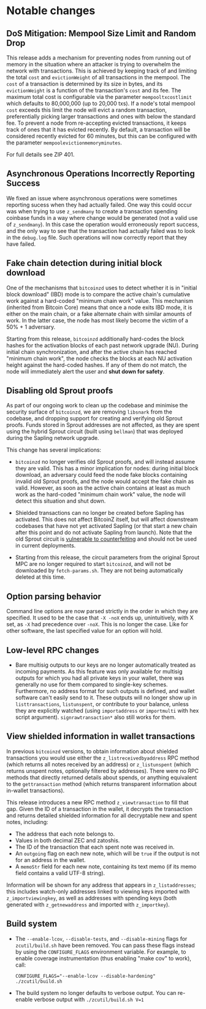 Notable changes
===============

DoS Mitigation: Mempool Size Limit and Random Drop
--------------------------------------------------

This release adds a mechanism for preventing nodes from running out of memory
in the situation where an attacker is trying to overwhelm the network with
transactions. This is achieved by keeping track of and limiting the total
`cost` and `evictionWeight` of all transactions in the mempool. The `cost` of a
transaction is determined by its size in bytes, and its `evictionWeight` is a
function of the transaction's `cost` and its fee. The maximum total cost is
configurable via the parameter `mempooltxcostlimit` which defaults to
80,000,000 (up to 20,000 txs). If a node's total mempool `cost` exceeds this
limit the node will evict a random transaction, preferentially picking larger
transactions and ones with below the standard fee. To prevent a node from
re-accepting evicted transactions, it keeps track of ones that it has evicted
recently. By default, a transaction will be considered recently evicted for 60
minutes, but this can be configured with the parameter
`mempoolevictionmemoryminutes`.

For full details see ZIP 401.

Asynchronous Operations Incorrectly Reporting Success
-----------------------------------------------------
We fixed an issue where asynchronous operations were sometimes reporting sucess
when they had actually failed. One way this could occur was when trying to use
`z_sendmany` to create a transaction spending coinbase funds in a way where
change would be generated (not a valid use of `z_sendmany`). In this case the
operation would erroneously report success, and the only way to see that the
transaction had actually failed was to look in the `debug.log` file. Such
operations will now correctly report that they have failed.

Fake chain detection during initial block download
--------------------------------------------------

One of the mechanisms that `bitcoinzd` uses to detect whether it is in "initial
block download" (IBD) mode is to compare the active chain's cumulative work
against a hard-coded "minimum chain work" value. This mechanism (inherited from
Bitcoin Core) means that once a node exits IBD mode, it is either on the main
chain, or a fake alternate chain with similar amounts of work. In the latter
case, the node has most likely become the victim of a 50% + 1 adversary.

Starting from this release, `bitcoinzd` additionally hard-codes the block hashes
for the activation blocks of each past network upgrade (NU). During initial
chain synchronization, and after the active chain has reached "minimum chain
work", the node checks the blocks at each NU activation height against the
hard-coded hashes. If any of them do not match, the node will immediately alert
the user and **shut down for safety**.

Disabling old Sprout proofs
---------------------------

As part of our ongoing work to clean up the codebase and minimise the security
surface of `bitcoinzd`, we are removing `libsnark` from the codebase, and dropping
support for creating and verifying old Sprout proofs. Funds stored in Sprout
addresses are not affected, as they are spent using the hybrid Sprout circuit
(built using `bellman`) that was deployed during the Sapling network upgrade.

This change has several implications:

- `bitcoinzd` no longer verifies old Sprout proofs, and will instead assume they
  are valid. This has a minor implication for nodes: during initial block
  download, an adversary could feed the node fake blocks containing invalid old
  Sprout proofs, and the node would accept the fake chain as valid. However,
  as soon as the active chain contains at least as much work as the hard-coded
  "minimum chain work" value, the node will detect this situation and shut down.

- Shielded transactions can no longer be created before Sapling has activated.
  This does not affect BitcoinZ itself, but will affect downstream codebases that
  have not yet activated Sapling (or that start a new chain after this point and
  do not activate Sapling from launch). Note that the old Sprout circuit is
  [vulnerable to counterfeiting](https://z.cash/support/security/announcements/security-announcement-2019-02-05-cve-2019-7167/)
  and should not be used in current deployments.

- Starting from this release, the circuit parameters from the original Sprout
  MPC are no longer required to start `bitcoinzd`, and will not be downloaded by
  `fetch-params.sh`. They are not being automatically deleted at this time.

Option parsing behavior
-----------------------

Command line options are now parsed strictly in the order in which they are
specified. It used to be the case that `-X -noX` ends up, unintuitively, with X
set, as `-X` had precedence over `-noX`. This is no longer the case. Like for
other software, the last specified value for an option will hold.

Low-level RPC changes
---------------------

- Bare multisig outputs to our keys are no longer automatically treated as
  incoming payments. As this feature was only available for multisig outputs for
  which you had all private keys in your wallet, there was generally no use for
  them compared to single-key schemes. Furthermore, no address format for such
  outputs is defined, and wallet software can't easily send to it. These outputs
  will no longer show up in `listtransactions`, `listunspent`, or contribute to
  your balance, unless they are explicitly watched (using `importaddress` or
  `importmulti` with hex script argument). `signrawtransaction*` also still
  works for them.

View shielded information in wallet transactions
------------------------------------------------

In previous `bitcoinzd` versions, to obtain information about shielded transactions
you would use either the `z_listreceivedbyaddress` RPC method (which returns all
notes received by an address) or `z_listunspent` (which returns unspent notes,
optionally filtered by addresses). There were no RPC methods that directly
returned details about spends, or anything equivalent to the `gettransaction`
method (which returns transparent information about in-wallet transactions).

This release introduces a new RPC method `z_viewtransaction` to fill that gap.
Given the ID of a transaction in the wallet, it decrypts the transaction and
returns detailed shielded information for all decryptable new and spent notes,
including:

- The address that each note belongs to.
- Values in both decimal ZEC and zatoshis.
- The ID of the transaction that each spent note was received in.
- An `outgoing` flag on each new note, which will be `true` if the output is not
  for an address in the wallet.
- A `memoStr` field for each new note, containing its text memo (if its memo
  field contains a valid UTF-8 string).

Information will be shown for any address that appears in `z_listaddresses`;
this includes watch-only addresses linked to viewing keys imported with
`z_importviewingkey`, as well as addresses with spending keys (both generated
with `z_getnewaddress` and imported with `z_importkey`).

Build system
------------

- The `--enable-lcov`, `--disable-tests`, and `--disable-mining` flags for
  `zcutil/build.sh` have been removed. You can pass these flags instead by using
  the `CONFIGURE_FLAGS` environment variable. For example, to enable coverage
  instrumentation (thus enabling "make cov" to work), call:

  ```
  CONFIGURE_FLAGS="--enable-lcov --disable-hardening" ./zcutil/build.sh
  ```

- The build system no longer defaults to verbose output. You can re-enable
  verbose output with `./zcutil/build.sh V=1`
